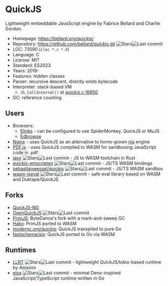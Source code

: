 # QuickJS

Lightweight embeddable JavaScript engine by Fabrice Bellard and Charlie Gordon.

* Homepage:    https://bellard.org/quickjs/
* Repository:  https://github.com/bellard/quickjs.git <span class="shields"><img src="https://img.shields.io/github/stars/bellard/quickjs?label=&style=flat-square" alt="Stars" title="Stars"><img src="https://img.shields.io/github/last-commit/bellard/quickjs?label=&style=flat-square" alt="Last commit" title="Last commit"></span>
* LOC:         73590 (`cloc *.c *.h`)
* Language:    C
* License:     MIT
* Standard:    ES2023
* Years:       2019-
* Features:    hidden classes
* Parser:      recursive descent, directly emits bytecode
* Interpreter: stack-based VM
  * `JS_CallInternal()` at [quickjs.c:16850](https://github.com/bellard/quickjs/blob/master/quickjs.c#L16850)
* GC:          reference counting

## Users

* Browsers:
  * [Elinks](https://github.com/rkd77/elinks) - can be configured to use SpiderMonkey, QuickJS or MuJS
  * [Edbrowse](https://edbrowse.org/)
* [Nginx](https://github.com/nginx/njs) - uses QuickJS as an alternative to home-grown [njs](njs.md) engine
* [PDF.js](https://github.com/mozilla/pdf.js/tree/master/external/quickjs) - uses QuickJS compiled to WASM for sandboxing JavaScript code in .pdf
* [javy](https://github.com/bytecodealliance/javy.git) <span class="shields"><img src="https://img.shields.io/github/stars/bytecodealliance/javy?label=&style=flat-square" alt="Stars" title="Stars"><img src="https://img.shields.io/github/last-commit/bytecodealliance/javy?label=&style=flat-square" alt="Last commit" title="Last commit"></span> - JS to WASM toolchain in Rust
* [quickjs-emscripten](https://github.com/justjake/quickjs-emscripten) <span class="shields"><img src="https://img.shields.io/github/stars/justjake/quickjs-emscripten?label=&style=flat-square" alt="Stars" title="Stars"><img src="https://img.shields.io/github/last-commit/justjake/quickjs-emscripten?label=&style=flat-square" alt="Last commit" title="Last commit"></span> - JS/TS WASM bindings
* [sebastianwessel/quickjs](https://github.com/sebastianwessel/quickjs) <span class="shields"><img src="https://img.shields.io/github/stars/sebastianwessel/quickjs?label=&style=flat-square" alt="Stars" title="Stars"><img src="https://img.shields.io/github/last-commit/sebastianwessel/quickjs?label=&style=flat-square" alt="Last commit" title="Last commit"></span> - JS/TS WASM sandbox
* [wasm-jseval](https://github.com/maple3142/wasm-jseval) <span class="shields"><img src="https://img.shields.io/github/stars/maple3142/wasm-jseval?label=&style=flat-square" alt="Stars" title="Stars"><img src="https://img.shields.io/github/last-commit/maple3142/wasm-jseval?label=&style=flat-square" alt="Last commit" title="Last commit"></span> - safe eval library based on WASM and Duktape/QuickJS

## Forks

* [QuickJS-NG](quickjs-ng.md)
* [OpenQuickJS](https://github.com/OpenQuickJS/quickjs) <span class="shields"><img src="https://img.shields.io/github/stars/OpenQuickJS/quickjs?label=&style=flat-square" alt="Stars" title="Stars"><img src="https://img.shields.io/github/last-commit/OpenQuickJS/quickjs?label=&style=flat-square" alt="Last commit" title="Last commit"></span>
* [PrimJS](primjs.md): ByteDance's fork with a mark-and-sweep GC
* [Hako](hako.md): PrimJS ported to WASM
* [modernc.org/quickjs](modernc-quickjs.md): QuickJS transpiled to pure Go
* [fastschema/qjs](https://github.com/fastschema/qjs): QuickJS ported to Go via WASM

## Runtimes

* [LLRT](https://github.com/awslabs/llrt) <span class="shields"><img src="https://img.shields.io/github/stars/awslabs/llrt?label=&style=flat-square" alt="Stars" title="Stars"><img src="https://img.shields.io/github/last-commit/awslabs/llrt?label=&style=flat-square" alt="Last commit" title="Last commit"></span> - lightweight QuickJS/tokio-based runtime by Amazon
* [elsa](https://github.com/elsaland/elsa) <span class="shields"><img src="https://img.shields.io/github/stars/elsaland/elsa?label=&style=flat-square" alt="Stars" title="Stars"><img src="https://img.shields.io/github/last-commit/elsaland/elsa?label=&style=flat-square" alt="Last commit" title="Last commit"></span> - minimal Deno-inspired JavaScript/TypeScript runtime written in Go
